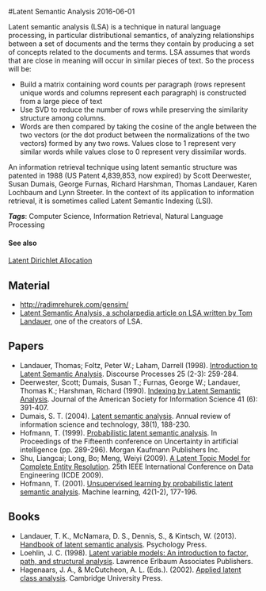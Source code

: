 
#Latent Semantic Analysis
2016-06-01

Latent semantic analysis (LSA) is a technique in natural language processing, in particular distributional semantics, of analyzing relationships between a set of documents and the terms they contain by producing a set of concepts related to the documents and terms. LSA assumes that words that are close in meaning will occur in similar pieces of text. So the process will be:
* Build a matrix containing word counts per paragraph (rows represent unique words and columns represent each paragraph) is constructed from a large piece of text
* Use SVD to reduce the number of rows while preserving the similarity structure among columns. 
* Words are then compared by taking the cosine of the angle between the two vectors (or the dot product between the normalizations of the two vectors) formed by any two rows. Values close to 1 represent very similar words while values close to 0 represent very dissimilar words.

An information retrieval technique using latent semantic structure was patented in 1988 (US Patent 4,839,853, now expired) by Scott Deerwester, Susan Dumais, George Furnas, Richard Harshman, Thomas Landauer, Karen Lochbaum and Lynn Streeter. In the context of its application to information retrieval, it is sometimes called Latent Semantic Indexing (LSI).

***Tags***: Computer Science, Information Retrieval, Natural Language Processing

#### See also
[Latent Dirichlet Allocation](/latent_dirichlet_allocation)
## Material
* http://radimrehurek.com/gensim/
* [Latent Semantic Analysis, a scholarpedia article on LSA written by Tom Landauer](http://www.scholarpedia.org/article/Latent_semantic_analysis), one of the creators of LSA.

## Papers
* Landauer, Thomas; Foltz, Peter W.; Laham, Darrell (1998). [Introduction to Latent Semantic Analysis](http://tottdp.googlecode.com/files/LandauerFoltz-Laham1998.pdf). Discourse Processes 25 (2-3): 259-284.
* Deerwester, Scott; Dumais, Susan T.; Furnas, George W.; Landauer, Thomas K.; Harshman, Richard (1990). [Indexing by Latent Semantic Analysis](http://www.cob.unt.edu/itds/faculty/evangelopoulos/dsci5910/LSA_Deerwester1990.pdf). Journal of the American Society for Information Science 41 (6): 391-407.
* Dumais, S. T. (2004). [Latent semantic analysis](http://onlinelibrary.wiley.com/doi/10.1002/aris.1440380105/abstract). Annual review of information science and technology, 38(1), 188-230.
* Hofmann, T. (1999). [Probabilistic latent semantic analysis](http://arxiv.org/pdf/1301.6705). In Proceedings of the Fifteenth conference on Uncertainty in artificial intelligence (pp. 289-296). Morgan Kaufmann Publishers Inc.
* Shu, Liangcai; Long, Bo; Meng, Weiyi (2009). [A Latent Topic Model for Complete Entity Resolution](http://citeseerx.ist.psu.edu/viewdoc/download?doi=10.1.1.156.6463&rep=rep1&type=pdf). 25th IEEE International Conference on Data Engineering (ICDE 2009).
* Hofmann, T. (2001). [Unsupervised learning by probabilistic latent semantic analysis](http://www.kmklaw.com/assets/attachments/Unsupervised%20Learning%20by%20Probabilistic%20Latent%20Semantic%20Analysis.pdf). Machine learning, 42(1-2), 177-196.

## Books
* Landauer, T. K., McNamara, D. S., Dennis, S., & Kintsch, W. (2013). [Handbook of latent semantic analysis](https://www.goodreads.com/book/show/517158.Handbook_of_Latent_Semantic_Analysis). Psychology Press.
* Loehlin, J. C. (1998). [Latent variable models: An introduction to factor, path, and structural analysis](https://www.goodreads.com/book/show/5164960-latent-variable-models). Lawrence Erlbaum Associates Publishers.
* Hagenaars, J. A., & McCutcheon, A. L. (Eds.). (2002). [Applied latent class analysis](https://www.goodreads.com/book/show/2859314-applied-latent-class-analysis). Cambridge University Press.


